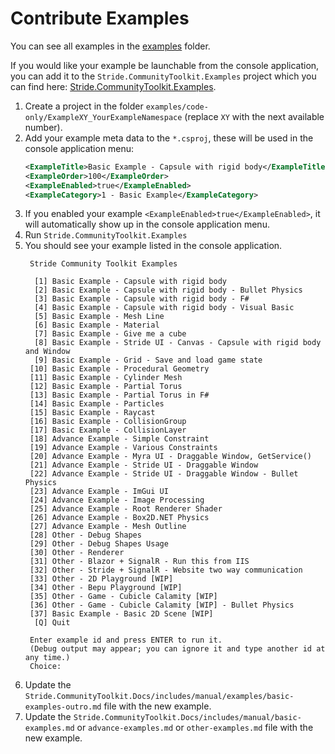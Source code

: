 # Contribute Examples

You can see all examples in the [examples](https://github.com/stride3d/stride-community-toolkit/tree/main/examples/code-only) folder.

If you would like your example be launchable from the console application, you can add it to the `Stride.CommunityToolkit.Examples` project which you can find here: [Stride.CommunityToolkit.Examples](https://github.com/stride3d/stride-community-toolkit/tree/main/src/Stride.CommunityToolkit.Examples).
  
1. Create a project in the folder `examples/code-only/ExampleXY_YourExampleNamespace` (replace `XY` with the next available number).
1. Add your example meta data to the `*.csproj`, these will be used in the console application menu:
    ```xml
    <ExampleTitle>Basic Example - Capsule with rigid body</ExampleTitle>
    <ExampleOrder>100</ExampleOrder>
    <ExampleEnabled>true</ExampleEnabled>
    <ExampleCategory>1 - Basic Example</ExampleCategory>
    ```
1. If you enabled your example `<ExampleEnabled>true</ExampleEnabled>`, it will automatically show up in the console application menu.
1. Run `Stride.CommunityToolkit.Examples`
1. You should see your example listed in the console application.
   ```
    Stride Community Toolkit Examples

     [1] Basic Example - Capsule with rigid body
     [2] Basic Example - Capsule with rigid body - Bullet Physics
     [3] Basic Example - Capsule with rigid body - F#
     [4] Basic Example - Capsule with rigid body - Visual Basic
     [5] Basic Example - Mesh Line
     [6] Basic Example - Material
     [7] Basic Example - Give me a cube
     [8] Basic Example - Stride UI - Canvas - Capsule with rigid body and Window
     [9] Basic Example - Grid - Save and load game state
    [10] Basic Example - Procedural Geometry
    [11] Basic Example - Cylinder Mesh
    [12] Basic Example - Partial Torus
    [13] Basic Example - Partial Torus in F#
    [14] Basic Example - Particles
    [15] Basic Example - Raycast
    [16] Basic Example - CollisionGroup
    [17] Basic Example - CollisionLayer
    [18] Advance Example - Simple Constraint
    [19] Advance Example - Various Constraints
    [20] Advance Example - Myra UI - Draggable Window, GetService()
    [21] Advance Example - Stride UI - Draggable Window
    [22] Advance Example - Stride UI - Draggable Window - Bullet Physics
    [23] Advance Example - ImGui UI
    [24] Advance Example - Image Processing
    [25] Advance Example - Root Renderer Shader
    [26] Advance Example - Box2D.NET Physics
    [27] Advance Example - Mesh Outline
    [28] Other - Debug Shapes
    [29] Other - Debug Shapes Usage
    [30] Other - Renderer
    [31] Other - Blazor + SignalR - Run this from IIS
    [32] Other - Stride + SignalR - Website two way communication
    [33] Other - 2D Playground [WIP]
    [34] Other - Bepu Playground [WIP]
    [35] Other - Game - Cubicle Calamity [WIP]
    [36] Other - Game - Cubicle Calamity [WIP] - Bullet Physics
    [37] Basic Example - Basic 2D Scene [WIP]
     [Q] Quit

    Enter example id and press ENTER to run it.
    (Debug output may appear; you can ignore it and type another id at any time.)
    Choice:
   ```
1. Update the `Stride.CommunityToolkit.Docs/includes/manual/examples/basic-examples-outro.md` file with the new example.
1. Update the `Stride.CommunityToolkit.Docs/includes/manual/basic-examples.md` or `advance-examples.md` or `other-examples.md` file with the new example.